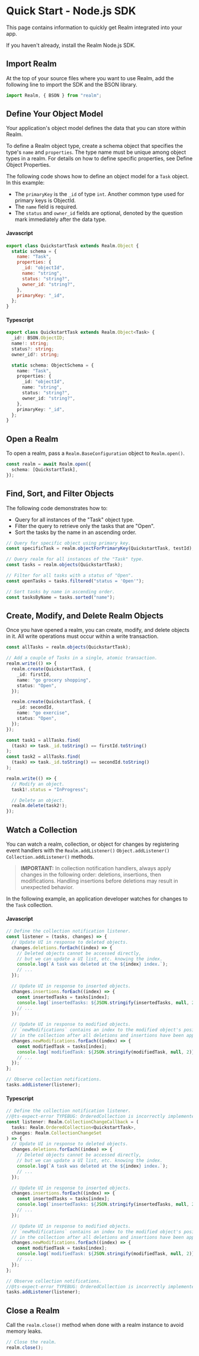 # Quick Start - Node.js SDK
This page contains information to quickly get Realm
integrated into your app.

If you haven't already, install the Realm Node.js SDK.

## Import Realm
At the top of your source files where you want to use Realm, add
the following line to import the SDK and the BSON library.

```typescript
import Realm, { BSON } from "realm";
```

## Define Your Object Model
Your application's object model defines the data
that you can store within Realm.

To define a Realm object type, create a schema object that specifies the type's
`name` and `properties`. The type name must be unique among object types in
a realm. For details on how to define specific properties, see Define
Object Properties.

The following code shows how to define an object model for a `Task` object. In this example:

- The `primaryKey` is the `_id` of type `int`. Another common type used for
primary keys is ObjectId.
- The `name` field is required.
- The `status` and `owner_id` fields are optional, denoted by the question
mark immediately after the data type.

#### Javascript

```javascript
export class QuickstartTask extends Realm.Object {
  static schema = {
    name: "Task",
    properties: {
      _id: "objectId",
      name: "string",
      status: "string?",
      owner_id: "string?",
    },
    primaryKey: "_id",
  };
}
```

#### Typescript

```typescript
export class QuickstartTask extends Realm.Object<Task> {
  _id!: BSON.ObjectID;
  name!: string;
  status?: string;
  owner_id?: string;

  static schema: ObjectSchema = {
    name: "Task",
    properties: {
      _id: "objectId",
      name: "string",
      status: "string?",
      owner_id: "string?",
    },
    primaryKey: "_id",
  };
}
```

## Open a Realm
To open a realm, pass a `Realm.BaseConfiguration` object to `Realm.open()`.

```typescript
const realm = await Realm.open({
  schema: [QuickstartTask],
});
```

## Find, Sort, and Filter Objects
The following code demonstrates how to:

- Query for all instances of the "Task" object type.
- Filter the query to retrieve only the tasks that are "Open".
- Sort the tasks by the name in an ascending order.

```typescript
// Query for specific object using primary key.
const specificTask = realm.objectForPrimaryKey(QuickstartTask, testId);

// Query realm for all instances of the "Task" type.
const tasks = realm.objects(QuickstartTask);

// Filter for all tasks with a status of "Open".
const openTasks = tasks.filtered("status = 'Open'");

// Sort tasks by name in ascending order.
const tasksByName = tasks.sorted("name");
```

## Create, Modify, and Delete Realm Objects
Once you have opened a realm, you can create, modify, and delete objects in it. All write operations must occur within a write
transaction.

```typescript
const allTasks = realm.objects(QuickstartTask);

// Add a couple of Tasks in a single, atomic transaction.
realm.write(() => {
  realm.create(QuickstartTask, {
    _id: firstId,
    name: "go grocery shopping",
    status: "Open",
  });

  realm.create(QuickstartTask, {
    _id: secondId,
    name: "go exercise",
    status: "Open",
  });
});

const task1 = allTasks.find(
  (task) => task._id.toString() == firstId.toString()
);
const task2 = allTasks.find(
  (task) => task._id.toString() == secondId.toString()
);

realm.write(() => {
  // Modify an object.
  task1!.status = "InProgress";

  // Delete an object.
  realm.delete(task2!);
});
```

## Watch a Collection
You can watch a realm, collection, or object for changes by registering event handlers with the
`Realm.addListener()`
`Object.addListener()`
`Collection.addListener()`
methods.

> **IMPORTANT:**
> In collection notification handlers, always apply changes
in the following order: deletions, insertions, then
modifications. Handling insertions before deletions may
result in unexpected behavior.
>

In the following example, an application developer watches for changes to the
`Task` collection.

#### Javascript

```javascript
// Define the collection notification listener.
const listener = (tasks, changes) => {
  // Update UI in response to deleted objects.
  changes.deletions.forEach((index) => {
    // Deleted objects cannot be accessed directly,
    // but we can update a UI list, etc. knowing the index.
    console.log(`A task was deleted at the ${index} index.`);
    // ...
  });

  // Update UI in response to inserted objects.
  changes.insertions.forEach((index) => {
    const insertedTasks = tasks[index];
    console.log(`insertedTasks: ${JSON.stringify(insertedTasks, null, 2)}`);
    // ...
  });

  // Update UI in response to modified objects.
  // `newModifications` contains an index to the modified object's position
  // in the collection after all deletions and insertions have been applied.
  changes.newModifications.forEach((index) => {
    const modifiedTask = tasks[index];
    console.log(`modifiedTask: ${JSON.stringify(modifiedTask, null, 2)}`);
    // ...
  });
};

// Observe collection notifications.
tasks.addListener(listener);
```

#### Typescript

```typescript
// Define the collection notification listener.
//@ts-expect-error TYPEBUG: OrderedCollection is incorrectly implemented
const listener: Realm.CollectionChangeCallback = (
  tasks: Realm.OrderedCollection<QuickstartTask>,
  changes: Realm.CollectionChangeSet
) => {
  // Update UI in response to deleted objects.
  changes.deletions.forEach((index) => {
    // Deleted objects cannot be accessed directly,
    // but we can update a UI list, etc. knowing the index.
    console.log(`A task was deleted at the ${index} index.`);
    // ...
  });

  // Update UI in response to inserted objects.
  changes.insertions.forEach((index) => {
    const insertedTasks = tasks[index];
    console.log(`insertedTasks: ${JSON.stringify(insertedTasks, null, 2)}`);
    // ...
  });

  // Update UI in response to modified objects.
  // `newModifications` contains an index to the modified object's position
  // in the collection after all deletions and insertions have been applied.
  changes.newModifications.forEach((index) => {
    const modifiedTask = tasks[index];
    console.log(`modifiedTask: ${JSON.stringify(modifiedTask, null, 2)}`);
    // ...
  });
};

// Observe collection notifications.
//@ts-expect-error TYPEBUG: OrderedCollection is incorrectly implemented
tasks.addListener(listener);
```

## Close a Realm
Call the `realm.close()` method when done
with a realm instance to avoid memory leaks.

```typescript
// Close the realm.
realm.close();
```
